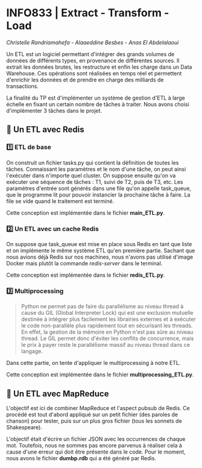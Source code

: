 # INFO833 | Extract - Transform - Load

*Christelle Randriamahefa*
*- Alaaeddine Besbes*
*- Anas El Abdelalaoui*


Un ETL est un logiciel permettant d'intégrer des grands volumes de données de différents types, en provenance de différentes sources. Il extrait les données brutes, les restructure et enfin les charge dans un Data Warehouse. Ces opérations sont réalisées en temps réel et permettent d'enrichir les données et de prendre en charge des milliards de transactions.

La finalité du TP est d'implémenter un système de gestion d'ETL à large échelle en fixant un certain nombre de tâches à traiter. Nous avons choisi d'implémenter 3 tâches dans le projet.

## 💭 Un ETL avec Redis
### 1️⃣ ETL de base
On construit un fichier tasks.py qui contient la définition de toutes les tâches. Connaissant les paramètres et le nom d'une tâche, on peut ainsi l'exécuter dans n'importe quel cluster. On suppose ensuite qu'on va exécuter une séquence de tâches : T1, suivi de T2, puis de T3, etc. Les paramètres d'entrée sont générés dans une file qu'on appelle task_queue, que le programme lit pour pouvoir instancier la prochaine tâche à faire. La file se vide quand le traitement est terminé.

Cette conception est implémentée dans le fichier **main_ETL.py**. 

### 2️⃣ Un ETL avec un cache Redis
On suppose que task_queue est mise en place sous Redis en tant que liste et on implémente le même système ETL qu'en première partie.
Sachant que nous avions déjà Redis sur nos machines, nous n'avons pas utilisé d'image Docker mais plutôt la commande *redis-server* dans le terminal.

Cette conception est implémentée dans le fichier **redis_ETL.py**.

### 3️⃣ Multiprocessing
> Python ne permet pas de faire du parallélisme au niveau thread à cause du GIL (Global Interpreter Lock) qui est une exclusion mutuelle destinée à intégrer plus facilement les librairies externes et à exécuter le code non-parallèle plus rapidement tout en sécurisant les threads. En effet, la gestion de la mémoire en Python n'est pas sûre au niveau thread. Le GIL permet donc d'éviter les conflits de concurrence, mais le prix à payer reste le parallélisme massif au niveau thread dans ce langage.

Dans cette partie, on tente d'appliquer le multiprocessing à notre ETL.

Cette conception est implémentée dans le fichier **multiprocessing_ETL.py**.

## 🧶 Un ETL avec MapReduce
L'objectif est ici de combiner MapReduce et l'aspect pubsub de Redis. Ce procédé est tout d'abord appliqué sur un petit fichier (des paroles de chanson) pour tester, puis sur un plus gros fichier (tous les sonnets de Shakespeare).

L'objectif était d'écrire un fichier JSON avec les occurrences de chaque mot. Toutefois, nous ne sommes pas encore parvenus à réaliser cela à cause d'une erreur qui doit être présente dans le code. Pour le moment, nous avons le fichier **dumbp.rdb** qui a été généré par Redis.